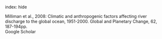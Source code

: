 index: hide

<div class="Citation">

  <div class="Citation-body">
    <div class="Citation-text">Milliman et al., 2008: Climatic and anthropogenic factors affecting river discharge to the global ocean, 1951-2000. <span class="Article-journal">Global and Planetary Change, </span><span class="Article-volume">62, </span>187-194pp.</div>
    <div class="Citation-links">
      <div class="CitationLink" data-href="https://scholar.google.com/scholar?q=Climatic+and+anthropogenic+factors+affecting+river+discharge+to+the+global+ocean%2C+1951-2000">
        <div class="CitationLink-icon CitationLink-Scholar"></div>
        <div class="CitationLink-text">Google Scholar</div>
      </div>
    </div>
  </div>
</div>


<div class="Citation-copy">

</div>